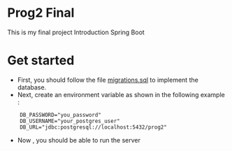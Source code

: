 # Prog2 Final

This is my final project Introduction Spring Boot

# Get started 

- First, you should follow the file [migrations.sql](./src/main/resources/migrations/migrations.sql) to implement the database.
- Next, create an environment variable as shown in the following example :
 
```shell
    DB_PASSWORD="you_password"
    DB_USERNAME="your_postgres_user"
    DB_URL="jdbc:postgresql://localhost:5432/prog2"
```
- Now , you should be able to run the server
